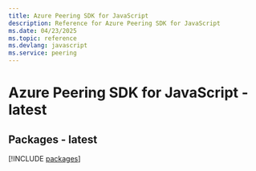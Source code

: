 ```yaml
---
title: Azure Peering SDK for JavaScript
description: Reference for Azure Peering SDK for JavaScript
ms.date: 04/23/2025
ms.topic: reference
ms.devlang: javascript
ms.service: peering
---
```

# Azure Peering SDK for JavaScript - latest
## Packages - latest
[!INCLUDE [packages](peering-index.md)]